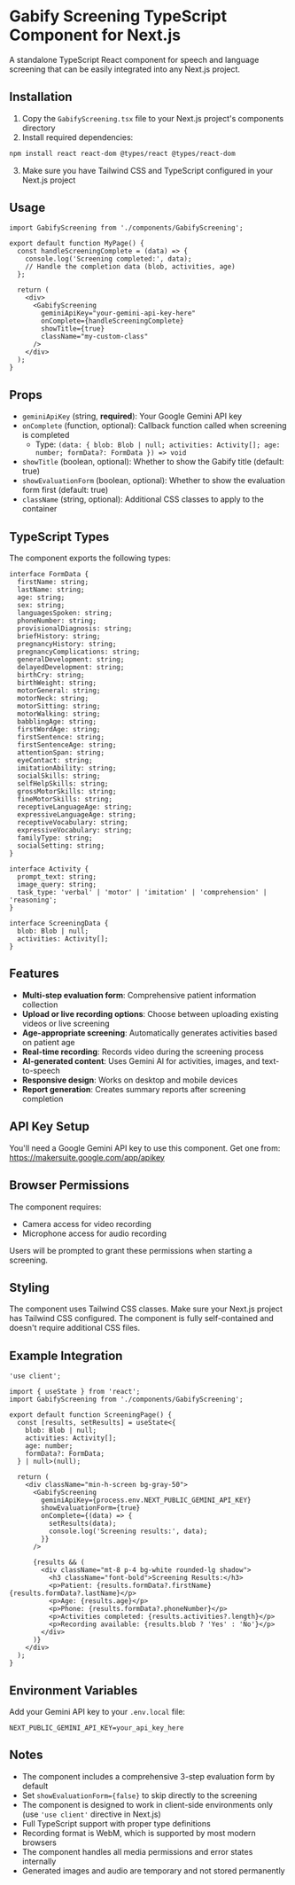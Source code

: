 # Gabify Screening TypeScript Component for Next.js

A standalone TypeScript React component for speech and language screening that can be easily integrated into any Next.js project.

## Installation

1. Copy the `GabifyScreening.tsx` file to your Next.js project's components directory
2. Install required dependencies:

```bash
npm install react react-dom @types/react @types/react-dom
```

3. Make sure you have Tailwind CSS and TypeScript configured in your Next.js project

## Usage

```tsx
import GabifyScreening from './components/GabifyScreening';

export default function MyPage() {
  const handleScreeningComplete = (data) => {
    console.log('Screening completed:', data);
    // Handle the completion data (blob, activities, age)
  };

  return (
    <div>
      <GabifyScreening 
        geminiApiKey="your-gemini-api-key-here"
        onComplete={handleScreeningComplete}
        showTitle={true}
        className="my-custom-class"
      />
    </div>
  );
}
```

## Props

- `geminiApiKey` (string, **required**): Your Google Gemini API key
- `onComplete` (function, optional): Callback function called when screening is completed  
  - Type: `(data: { blob: Blob | null; activities: Activity[]; age: number; formData?: FormData }) => void`
- `showTitle` (boolean, optional): Whether to show the Gabify title (default: true)
- `showEvaluationForm` (boolean, optional): Whether to show the evaluation form first (default: true)
- `className` (string, optional): Additional CSS classes to apply to the container

## TypeScript Types

The component exports the following types:

```tsx
interface FormData {
  firstName: string;
  lastName: string;
  age: string;
  sex: string;
  languagesSpoken: string;
  phoneNumber: string;
  provisionalDiagnosis: string;
  briefHistory: string;
  pregnancyHistory: string;
  pregnancyComplications: string;
  generalDevelopment: string;
  delayedDevelopment: string;
  birthCry: string;
  birthWeight: string;
  motorGeneral: string;
  motorNeck: string;
  motorSitting: string;
  motorWalking: string;
  babblingAge: string;
  firstWordAge: string;
  firstSentence: string;
  firstSentenceAge: string;
  attentionSpan: string;
  eyeContact: string;
  imitationAbility: string;
  socialSkills: string;
  selfHelpSkills: string;
  grossMotorSkills: string;
  fineMotorSkills: string;
  receptiveLanguageAge: string;
  expressiveLanguageAge: string;
  receptiveVocabulary: string;
  expressiveVocabulary: string;
  familyType: string;
  socialSetting: string;
}

interface Activity {
  prompt_text: string;
  image_query: string;
  task_type: 'verbal' | 'motor' | 'imitation' | 'comprehension' | 'reasoning';
}

interface ScreeningData {
  blob: Blob | null;
  activities: Activity[];
}
```

## Features

- **Multi-step evaluation form**: Comprehensive patient information collection
- **Upload or live recording options**: Choose between uploading existing videos or live screening
- **Age-appropriate screening**: Automatically generates activities based on patient age
- **Real-time recording**: Records video during the screening process
- **AI-generated content**: Uses Gemini AI for activities, images, and text-to-speech
- **Responsive design**: Works on desktop and mobile devices
- **Report generation**: Creates summary reports after screening completion

## API Key Setup

You'll need a Google Gemini API key to use this component. Get one from:
https://makersuite.google.com/app/apikey

## Browser Permissions

The component requires:
- Camera access for video recording
- Microphone access for audio recording

Users will be prompted to grant these permissions when starting a screening.

## Styling

The component uses Tailwind CSS classes. Make sure your Next.js project has Tailwind CSS configured. The component is fully self-contained and doesn't require additional CSS files.

## Example Integration

```tsx
'use client';

import { useState } from 'react';  
import GabifyScreening from './components/GabifyScreening';

export default function ScreeningPage() {
  const [results, setResults] = useState<{
    blob: Blob | null;
    activities: Activity[];
    age: number;
    formData?: FormData;
  } | null>(null);

  return (
    <div className="min-h-screen bg-gray-50">
      <GabifyScreening 
        geminiApiKey={process.env.NEXT_PUBLIC_GEMINI_API_KEY}
        showEvaluationForm={true}
        onComplete={(data) => {
          setResults(data);
          console.log('Screening results:', data);
        }}
      />
      
      {results && (
        <div className="mt-8 p-4 bg-white rounded-lg shadow">
          <h3 className="font-bold">Screening Results:</h3>
          <p>Patient: {results.formData?.firstName} {results.formData?.lastName}</p>
          <p>Age: {results.age}</p>
          <p>Phone: {results.formData?.phoneNumber}</p>
          <p>Activities completed: {results.activities?.length}</p>
          <p>Recording available: {results.blob ? 'Yes' : 'No'}</p>
        </div>
      )}
    </div>
  );
}
```

## Environment Variables

Add your Gemini API key to your `.env.local` file:

```
NEXT_PUBLIC_GEMINI_API_KEY=your_api_key_here
```

## Notes

- The component includes a comprehensive 3-step evaluation form by default
- Set `showEvaluationForm={false}` to skip directly to the screening
- The component is designed to work in client-side environments only (use `'use client'` directive in Next.js)
- Full TypeScript support with proper type definitions
- Recording format is WebM, which is supported by most modern browsers
- The component handles all media permissions and error states internally
- Generated images and audio are temporary and not stored permanently